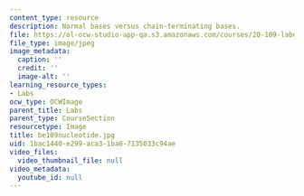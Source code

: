 ```yaml
---
content_type: resource
description: Normal bases versus chain-terminating bases.
file: https://ol-ocw-studio-app-qa.s3.amazonaws.com/courses/20-109-laboratory-fundamentals-in-biological-engineering-fall-2007/1bac1440e299aca31ba67135033c94ae_be109nucleotide.jpg
file_type: image/jpeg
image_metadata:
  caption: ''
  credit: ''
  image-alt: ''
learning_resource_types:
- Labs
ocw_type: OCWImage
parent_title: Labs
parent_type: CourseSection
resourcetype: Image
title: be109nucleotide.jpg
uid: 1bac1440-e299-aca3-1ba6-7135033c94ae
video_files:
  video_thumbnail_file: null
video_metadata:
  youtube_id: null
---
```

